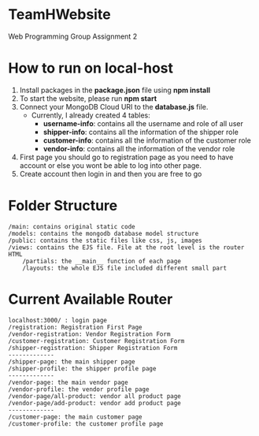# TeamHWebsite
Web Programming Group Assignment 2

# How to run on local-host
1. Install packages in the __package.json__ file using __npm install__
2. To start the website, please run __npm start__
3. Connect your MongoDB Cloud URI to the __database.js__ file.
    - Currently, I already created 4 tables:
        - __username-info__: contains all the username and role of all user
        - __shipper-info__: contains all the information of the shipper role
        - __customer-info__: contains all the information of the customer role
        - __vendor-info__: contains all the information of the vendor role
4. First page you should go to registration page as you need to have account or else you wont be able to log into other page.
5. Create account then login in and then you are free to go

# Folder Structure
~~~
/main: contains original static code
/models: contains the mongodb database model structure
/public: contains the static files like css, js, images
/views: contains the EJS file. File at the root level is the router HTML
    /partials: the __main__ function of each page
    /layouts: the whole EJS file included different small part
~~~

# Current Available Router
~~~
localhost:3000/ : login page
/registration: Registration First Page
/vendor-registration: Vendor Registration Form
/customer-registration: Customer Registration Form
/shipper-registration: Shipper Registration Form
-------------
/shipper-page: the main shipper page
/shipper-profile: the shipper profile page
-------------
/vendor-page: the main vendor page
/vendor-profile: the vendor profile page
/vendor-page/all-product: vendor all product page
/vendor-page/add-product: vendor add product page
-------------
/customer-page: the main customer page
/customer-profile: the customer profile page
~~~